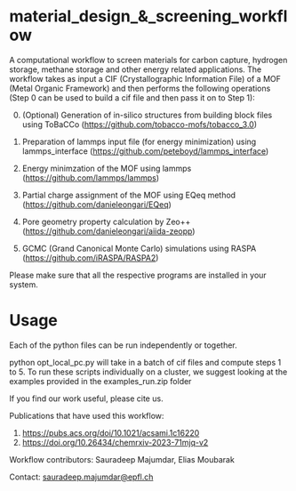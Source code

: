 # material_design_&_screening_workflow
A computational workflow to screen materials for carbon capture, hydrogen storage, methane storage and other energy related applications. The workflow takes as input a CIF (Crystallographic Information File) of a MOF (Metal Organic Framework) and then performs the following operations (Step 0 can be used to build a cif file and then pass it on to Step 1):

0. (Optional) Generation of in-silico structures from building block files using ToBaCCo (https://github.com/tobacco-mofs/tobacco_3.0)

1. Preparation of lammps input file (for energy minimization) using lammps_interface (https://github.com/peteboyd/lammps_interface)
2. Energy minimzation of the MOF using lammps (https://github.com/lammps/lammps)
3. Partial charge assignment of the MOF using EQeq method (https://github.com/danieleongari/EQeq)
4. Pore geometry property calculation by Zeo++ (https://github.com/danieleongari/aiida-zeopp)
5. GCMC (Grand Canonical Monte Carlo) simulations using RASPA (https://github.com/iRASPA/RASPA2)

Please make sure that all the respective programs are installed in your system. 


# Usage
Each of the python files can be run independently or together.

python opt_local_pc.py will take in a batch of cif files and compute steps 1 to 5. 
To run these scripts individually on a cluster, we suggest looking at the examples provided in the examples_run.zip folder





If you find our work useful, please cite us.

Publications that have used this workflow:
1. https://pubs.acs.org/doi/10.1021/acsami.1c16220
2. https://doi.org/10.26434/chemrxiv-2023-71mjq-v2

Workflow contributors: Sauradeep Majumdar, Elias Moubarak 

Contact: sauradeep.majumdar@epfl.ch
